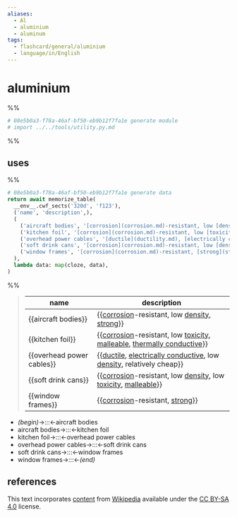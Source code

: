 ```yaml
---
aliases:
  - Al
  - aluminium
  - aluminum
tags:
  - flashcard/general/aluminium
  - language/in/English
---
```


# aluminium

%%

```Python
# 08e5b0a3-f78a-46af-bf50-eb9b12f7fa1e generate module
# import ../../tools/utility.py.md
```

%%

## uses

%%

```Python
# 08e5b0a3-f78a-46af-bf50-eb9b12f7fa1e generate data
return await memorize_table(
  __env__.cwf_sects('320d', 'f123'),
  ('name', 'description',),
  (
    ('aircraft bodies', '[corrosion](corrosion.md)-resistant, low [density](density.md), [strong](strength%20of%20materials.md)',),
    ('kitchen foil', '[corrosion](corrosion.md)-resistant, low [toxicity](toxicity.md), [malleable](malleable.md), [thermally conductive](thermal%20conductivity.md)',),
    ('overhead power cables', '[ductile](ductility.md), [electrically conductive](electrical%20conductivity.md), low [density](density.md), relatively cheap',),
    ('soft drink cans', '[corrosion](corrosion.md)-resistant, low [density](density.md), low [toxicity](toxicity.md), [malleable](malleability.md)',),
    ('window frames', '[corrosion](corrosion.md)-resistant, [strong](strength%20of%20materials.md)',),
  ),
  lambda data: map(cloze, data),
)
```

%%

<!--08e5b0a3-f78a-46af-bf50-eb9b12f7fa1e generate section="320d"--><!-- The following content is generated at 2023-03-21T16:20:25.313146+08:00. Any edits will be overridden! -->

> | name | description |
> |-|-|
> | {{aircraft bodies}} | {{[corrosion](corrosion.md)-resistant, low [density](density.md), [strong](strength%20of%20materials.md)}} |
> | {{kitchen foil}} | {{[corrosion](corrosion.md)-resistant, low [toxicity](toxicity.md), [malleable](malleable.md), [thermally conductive](thermal%20conductivity.md)}} |
> | {{overhead power cables}} | {{[ductile](ductility.md), [electrically conductive](electrical%20conductivity.md), low [density](density.md), relatively cheap}} |
> | {{soft drink cans}} | {{[corrosion](corrosion.md)-resistant, low [density](density.md), low [toxicity](toxicity.md), [malleable](malleability.md)}} |
> | {{window frames}} | {{[corrosion](corrosion.md)-resistant, [strong](strength%20of%20materials.md)}} | <!--SR:!2024-03-23,92,190!2025-09-15,581,250!2024-10-12,353,270!2024-05-11,232,230!2024-05-07,270,290!2024-03-31,72,130!2025-09-14,628,310!2024-05-04,192,210!2027-01-27,1091,350!2025-03-04,395,230-->

<!--/08e5b0a3-f78a-46af-bf50-eb9b12f7fa1e-->

<!--08e5b0a3-f78a-46af-bf50-eb9b12f7fa1e generate section="f123"--><!-- The following content is generated at 2024-01-04T20:17:51.226811+08:00. Any edits will be overridden! -->

- _(begin)_→:::←aircraft bodies <!--SR:!2026-05-09,866,330!2024-04-07,292,330-->
- aircraft bodies→:::←kitchen foil <!--SR:!2024-06-18,144,230!2024-04-12,249,270-->
- kitchen foil→:::←overhead power cables <!--SR:!2024-04-27,255,270!2024-03-02,81,190-->
- overhead power cables→:::←soft drink cans <!--SR:!2024-10-07,373,290!2024-04-14,90,230-->
- soft drink cans→:::←window frames <!--SR:!2025-06-24,501,270!2025-10-06,631,270-->
- window frames→:::←_(end)_ <!--SR:!2027-03-12,1123,350!2024-04-29,109,290-->

<!--/08e5b0a3-f78a-46af-bf50-eb9b12f7fa1e-->

## references

This text incorporates [content](https://en.wikipedia.org/wiki/aluminium) from [Wikipedia](Wikipedia.md) available under the [CC BY-SA 4.0](https://creativecommons.org/licenses/by-sa/4.0/) license.
